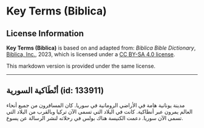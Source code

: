 # Key Terms (Biblica)

## License Information

**Key Terms (Biblica)** is based on and adapted from: _Biblica Bible Dictionary_, [Biblica, Inc.](https://www.biblica.com/), 2023, which is licensed under a [CC BY-SA 4.0 license](https://creativecommons.org/licenses/by-sa/4.0/legalcode.en).

This markdown version is provided under the same license.



--------------------------------

## أنْطَاكية السورية (id: 133911)

مدينة يونانية هامة في الأراضي الرومانية في سوريا. كان المسافرون من جميع أنحاء العالم يمرون عبر أنطاكية. كانت في البلاد التي تسمى الآن تركيا وبالقرب من البلاد التي تسمى الآن سوريا. دعمت الكنيسة هناك بولس في رحلاته لنشر الرسالة عن يسوع.


